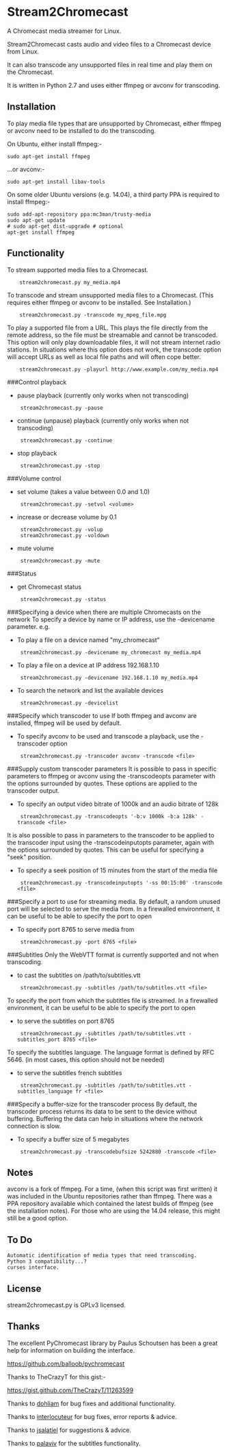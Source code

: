 Stream2Chromecast
=================

A Chromecast media streamer for Linux.

Stream2Chromecast casts audio and video files to a Chromecast device from Linux.

It can also transcode any unsupported files in real time and play them on the Chromecast.

It is written in Python 2.7 and uses either ffmpeg or avconv for transcoding.




Installation
------------
To play media file types that are unsupported by Chromecast, either ffmpeg or avconv need to be installed to do the transcoding.

On Ubuntu, either install ffmpeg:-

    sudo apt-get install ffmpeg

...or avconv:-

    sudo apt-get install libav-tools
   
   
On some older Ubuntu versions (e.g. 14.04), a third party PPA is required to install ffmpeg:-

    sudo add-apt-repository ppa:mc3man/trusty-media
    sudo apt-get update
    # sudo apt-get dist-upgrade # optional
    apt-get install ffmpeg
   



Functionality
-------------
To stream supported media files to a Chromecast.

        stream2chromecast.py my_media.mp4


To transcode and stream unsupported media files to a Chromecast.
    (This requires either ffmpeg or avconv to be installed. See Installation.)

        stream2chromecast.py -transcode my_mpeg_file.mpg

To play a supported file from a URL.
    This plays the file directly from the remote address, so the file must be streamable and cannot be transcoded. This option will only play downloadable files, it will not stream internet radio stations. In situations where this option does not work, the transcode option will accept URLs as well as local file paths and will often cope better.

        stream2chromecast.py -playurl http://www.example.com/my_media.mp4


###Control playback

 - pause playback (currently only works when not transcoding)
   
        stream2chromecast.py -pause
       
 - continue (unpause) playback (currently only works when not transcoding)
   
        stream2chromecast.py -continue
       
 - stop playback
   
        stream2chromecast.py -stop  


###Volume control

 - set volume (takes a value between 0.0 and 1.0)

        stream2chromecast.py -setvol <volume>

 - increase or decrease volume by 0.1
 
        stream2chromecast.py -volup
        stream2chromecast.py -voldown
        
 - mute volume

        stream2chromecast.py -mute
        
        
          
###Status

 - get Chromecast status

        stream2chromecast.py -status
        
        
###Specifying a device when there are multiple Chromecasts on the network
To specify a device by name or IP address, use the -devicename parameter.
e.g.

 - To play a file on a device named "my_chromecast"
 
        stream2chromecast.py -devicename my_chromecast my_media.mp4

 - To play a file on a device at IP address 192.168.1.10
 
        stream2chromecast.py -devicename 192.168.1.10 my_media.mp4

 - To search the network and list the available devices
        
        stream2chromecast.py -devicelist


###Specify which transcoder to use
If both ffmpeg and avconv are installed, ffmpeg will be used by default. 

 - To specify avconv to be used and transcode a playback, use the -transcoder option

        stream2chromecast.py -transcoder avconv -transcode <file>
        

###Supply custom transcoder parameters
It is possible to pass in specific parameters to ffmpeg or avconv using the -transcodeopts parameter with the options surrounded by quotes.
These options are applied to the transcoder output.

 - To specify an output video bitrate of 1000k and an audio bitrate of 128k

        stream2chromecast.py -transcodeopts '-b:v 1000k -b:a 128k' -transcode <file>
        
It is also possible to pass in parameters to the transcoder to be applied to the transcoder input using the -transcodeinputopts parameter, again with the options surrounded by quotes. This can be useful for specifying a "seek" position.

 - To specify a seek position of 15 minutes from the start of the media file
 
        stream2chromecast.py -transcodeinputopts '-ss 00:15:00' -transcode <file>
        
            
###Specify a port to use for streaming media.
By default, a random unused port will be selected to serve the media from. In a firewalled environment, it can be useful to be able to specify the port to open

 - To specify port 8765 to serve media from
 
        stream2chromecast.py -port 8765 <file>


###Subtitles
Only the WebVTT format is currently supported and not when transcoding.

 - to cast the subtitles on /path/to/subtitles.vtt

        stream2chromecast.py -subtitles /path/to/subtitles.vtt <file>


To specify the port from which the subtitles file is streamed. In a firewalled environment, it can be useful to be able to specify the port to open

 - to serve the subtitles on port 8765

        stream2chromecast.py -subtitles /path/to/subtitles.vtt -subtitles_port 8765 <file>


To specify the subtitles language. The language format is defined by RFC 5646. (in most cases, this option should not be needed)

 - to serve the subtitles french subtitles
 
        stream2chromecast.py -subtitles /path/to/subtitles.vtt -subtitles_language fr <file>
    
    
    
###Specify a buffer-size for the transcoder process
By default, the transcoder process returns its data to be sent to the device without buffering. Buffering the data can help in situations where the network connection is slow.

 - To specify a buffer size of 5 megabytes

        stream2chromecast.py -transcodebufsize 5242880 -transcode <file>

 

Notes
-----
avconv is a fork of ffmpeg. For a time, (when this script was first written) it was included in the Ubuntu repositories rather than ffmpeg. There was a PPA repository available which contained the latest builds of ffmpeg (see the installation notes). For those who are using the 14.04 release, this might still be a good option.


To Do
-----
    Automatic identification of media types that need transcoding.
    Python 3 compatibility...?
    curses interface.
    

License
-------
stream2chromecast.py is GPLv3 licensed.



Thanks
------
The excellent PyChromecast library by Paulus Schoutsen has been a great help for information on building the interface.

https://github.com/balloob/pychromecast


Thanks to TheCrazyT for this gist:-

https://gist.github.com/TheCrazyT/11263599


Thanks to [dohliam](https://github.com/dohliam) for bug fixes and additional functionality.

Thanks to [interlocuteur](https://github.com/interlocuteur) for bug fixes, error reports & advice.

Thanks to [jsalatiel](https://github.com/jsalatiel) for suggestions & advice.

Thanks to [palaviv](https://github.com/palaviv) for the subtitles functionality.

